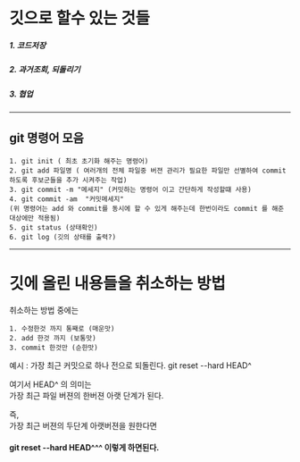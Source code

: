 

깃으로 할수 있는 것들
====================
##### 1. 코드저장
##### 2. 과거조회, 되돌리기
##### 3. 협업

------------------------------



git 명령어 모음
---------------


    1. git init ( 최초 초기화 해주는 명령어)
    2. git add 파일명 ( 여러개의 전체 파일중 버젼 관리가 필요한 파일만 선별하여 commit 하도록 후보군들을 추가 시켜주는 작업)
    3. git commit -m "메세지" (커밋하는 명령어 이고 간단하게 작성할떄 사용)
    4. git commit -am  "커밋메세지"
    (위 명령어는 add 와 commit를 동시에 할 수 있게 해주는데 한번이라도 commit 를 해준 대상에만 적용됨)
    5. git status (상태확인)
    6. git log (깃의 상태를 출력?)

--------------------------------------------------------------

깃에 올린 내용들을 취소하는 방법
===============================

취소하는 방법 중에는

    1. 수정한것 까지 통째로 (매운맛)
    2. add 한것 까지 (보통맛)
    3. commit 한것만 (순한맛)

예시 : 가장 최근 커밋으로 하나 전으로 되돌린다.
git reset --hard HEAD^ 

여기서 HEAD^ 의 의미는   
가장 최근 파일 버젼의 한버젼 아랫 단계가 된다.   
   
즉,   
가장 최근 버젼의 두단계 아랫버젼을 원한다면
#### git reset --hard HEAD^^^ 이렇게 하면된다.

